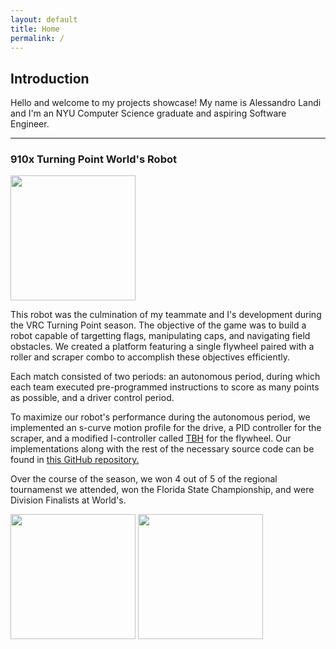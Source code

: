 ```yaml
---
layout: default
title: Home
permalink: /
---
```


## Introduction

Hello and welcome to my projects showcase! My name is Alessandro Landi and I'm an NYU Computer Science graduate and aspiring Software Engineer.

***

### 910x Turning Point World's Robot

<img src="assets/img/910Auton.gif" height="200"> 

This robot was the culmination of my teammate and I's development during the VRC Turning Point season. The objective of the game was to build a robot capable of targetting flags, manipulating caps, and navigating field obstacles. We created a platform featuring a single flywheel paired with a roller and scraper combo to accomplish these objectives efficiently.

Each match consisted of two periods: an autonomous period, during which each team executed pre-programmed instructions to score as many points as possible, and a driver control period. 

To maximize our robot's performance during the autonomous period, we implemented an s-curve motion profile for the drive, a PID controller for the scraper, and a modified I-controller called [TBH](https://wiki.purduesigbots.com/software/control-algorithms/take-back-half-tbh-controller) for the flywheel. Our implementations along with the rest of the necessary source code can be found in [this GitHub repository.](https://github.com/alessandrolandi/910x-vrc-tp-worlds)

Over the course of the season, we won 4 out of 5 of the regional tournamenst we attended, won the Florida State Championship, and were Division Finalists at World's. 

<img src="assets/img/IMG_1151.gif" height="200"> 
<img src="assets/img/IMG_1181.gif" height="200">
